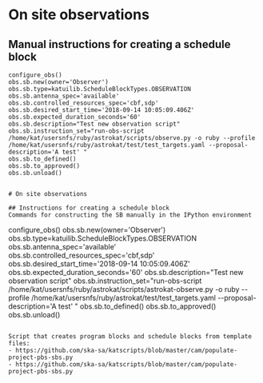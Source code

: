 # On site observations

## Manual instructions for creating a schedule block
```
configure_obs()
obs.sb.new(owner='Observer')
obs.sb.type=katuilib.ScheduleBlockTypes.OBSERVATION
obs.sb.antenna_spec='available'
obs.sb.controlled_resources_spec='cbf,sdp'
obs.sb.desired_start_time='2018-09-14 10:05:09.406Z'
obs.sb.expected_duration_seconds='60'
obs.sb.description="Test new observation script"
obs.sb.instruction_set="run-obs-script /home/kat/usersnfs/ruby/astrokat/scripts/observe.py -o ruby --profile /home/kat/usersnfs/ruby/astrokat/test/test_targets.yaml --proposal-description='A test' "
obs.sb.to_defined()
obs.sb.to_approved()
obs.sb.unload()


# On site observations

## Instructions for creating a schedule block
Commands for constructing the SB manually in the IPython environment
```
configure_obs()
obs.sb.new(owner='Observer')
obs.sb.type=katuilib.ScheduleBlockTypes.OBSERVATION
obs.sb.antenna_spec='available'
obs.sb.controlled_resources_spec='cbf,sdp'
obs.sb.desired_start_time='2018-09-14 10:05:09.406Z'
obs.sb.expected_duration_seconds='60'
obs.sb.description="Test new observation script"
obs.sb.instruction_set="run-obs-script /home/kat/usersnfs/ruby/astrokat/scripts/astrokat-observe.py -o ruby --profile /home/kat/usersnfs/ruby/astrokat/test/test_targets.yaml --proposal-description='A test' "
obs.sb.to_defined()
obs.sb.to_approved()
obs.sb.unload()
```

Script that creates program blocks and schedule blocks from template files:  
- https://github.com/ska-sa/katscripts/blob/master/cam/populate-project-pbs-sbs.py
- https://github.com/ska-sa/katscripts/blob/master/cam/populate-project-pbs-sbs.py